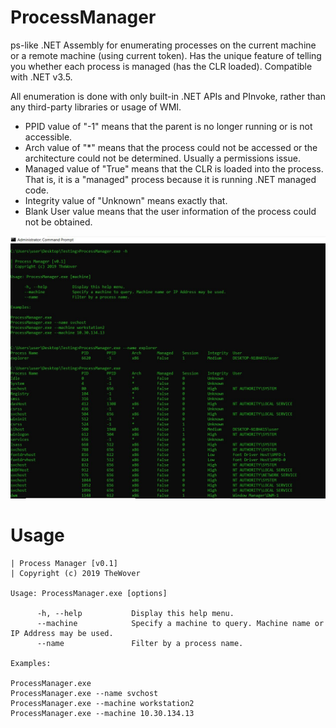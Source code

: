 # ProcessManager
ps-like .NET Assembly for enumerating processes on the current machine or a remote machine (using current token). Has the unique feature of telling you whether each process is managed (has the CLR loaded). Compatible with .NET v3.5.

All enumeration is done with only built-in .NET APIs and PInvoke, rather than any third-party libraries or usage of WMI.

* PPID value of "-1" means that the parent is no longer running or is not accessible.
* Arch value of "*" means that the process could not be accessed or the architecture could not be determined. Usually a permissions issue.
* Managed value of "True" means that the CLR is loaded into the process. That is, it is a "managed" process because it is running .NET managed code.
* Integrity value of "Unknown" means exactly that.
* Blank User value means that the user information of the process could not be obtained.

![Alt text](https://github.com/TheWover/ProcessManager/blob/master/img/usage.JPG?raw=true "General Usage")

# Usage

```
| Process Manager [v0.1]  
| Copyright (c) 2019 TheWover

Usage: ProcessManager.exe [options] 

      -h, --help           Display this help menu. 
      --machine            Specify a machine to query. Machine name or IP Address may be used.
      --name               Filter by a process name.      
      
Examples:  

ProcessManager.exe
ProcessManager.exe --name svchost
ProcessManager.exe --machine workstation2  
ProcessManager.exe --machine 10.30.134.13 
```

